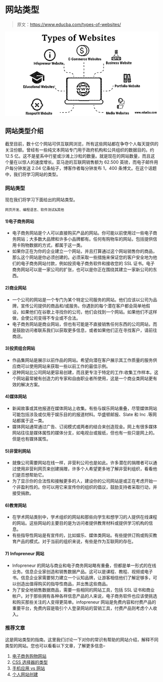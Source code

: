 # 网站类型

> 原文：<https://www.educba.com/types-of-websites/>

![Types of Websites](img/116591b11f2cbb2fc460ff71d4661a0c.png)



## 网站类型介绍

截至目前，数十亿个网站可供互联网浏览，所有这些网站都在争夺个人每天提供的关注份额。曾经有一些纯文本网站专门用于政府机构和公共组织的数据目的。约 12.5 亿。这不是星系中行星或沙滩上沙粒的数量。就是现在的网站数量，而且这个量在以惊人的速度增长。亚马逊的互联网销售额为 62.500 英镑，而电子邮件用户每分钟发送 2.04 亿条帖子，博客作者每分钟发布 1，400 条博文。在这个话题中，我们将学习网站的类型。

### 网站类型

现在我们将学习下面给出的网站类型。

<small>网页开发、编程语言、软件测试&其他</small>

#### 1)电子商务网站

*   电子商务网站是个人可以直接购买产品的网站。你可能以前使用过一些电子商务网站；大多数大品牌和许多小品牌都有。任何有购物车的网站，包括提供信用卡购物数据的方式，都属于这一类。
*   如果你正在为你的企业建立一个网站，并且打算通过这个网站销售你的商品，那么这个网站是你必须创建的。必须采取一些措施来保证您的客户安全地为他们的电子商务网站付款，例如投资电子商务软件和接收您的 SSL 证书。电子商务网站可以是一家公司的扩张，也可以是你正在围绕其建立一家新公司的东西。

#### 2)商业网站

*   一个公司的网站是一个专门为某个特定公司服务的网站。他们应该以公司为品牌，宣传公司提供的商品和/或服务。你遇到的每个潜在客户都会简单地假设，如果他们在谷歌上寻找你的公司，他们会找到一个网站。如果他们不这样做，会使公司变得不专业或不合法。
*   电子商务网站是商业网站，但也有可能是不直接销售任何东西的公司网站，而是鼓励访问者联系我们以获取更多信息，或者如果他们正在寻找客户，请前往商店。

#### 3)投资组合网站

*   作品集网站是展示以前作品的网站。希望向潜在客户展示其工作质量的服务供应商可以使用网站来获取一些以前工作的最佳示例。
*   这种网站比公司网站更容易创建，而且更专注于特定的工作:收集工作样本。这个网站最常被有创造力的专家和自由职业者所使用，这是一个商业类网站更有效的解决方案。

#### 4)媒体网站

*   新闻故事或其他报道在媒体网站上收集。有些与娱乐网站重叠，尽管媒体网站可能包括涉及或仅用于娱乐目的的报道材料。华盛顿邮报、Slate 和 Inc .等网站都属于这一类。
*   媒体网站通常通过广告、订阅模式或两者的结合来创造现金。网上有很多媒体网站往往是媒体属性的媒体分支，如电视台或报纸，但也有一些只是网上的。但是也有媒体属性。

#### 5)非营利网站

*   就像公司需要网站在线一样，非营利公司也是如此。许多潜在的捐赠者可以通过使用非营利网页来创建捐赠，许多个人希望更多地了解非营利组织，看看他们是否想帮助它。
*   为了显示你的合法性和接触更多的人，建设你的公司网站是或正在考虑开始一个非盈利性的。你可以用它来宣传你的组织的倡议，鼓励支持者采取行动，并接受捐款。

#### 6)教育网站

*   在学术网站类别中，学术组织的网站和那些向学生和想学习的人提供在线课程的网站。这些网站的主要目的是为访问者提供教育材料或提供学习机构的信息。
*   有些指导性网站是有宣传的，比如娱乐、媒体类网站。有些提供订购或购买教育产品的模式。对于当前的组织来说，有些是作为互联网的存在。

#### 7) Infopreneur 网站

*   Infopreneur 的网站与商业和电子商务网站略有重叠，但都是单一形式的在线业务。信息企业家创造和销售数据产品。这可以是课程、教程、视频或电子书。信息企业家需要努力建立一个认知品牌，让游客相信他们了解足够多，可以创造出值得购买的指导性商品，并出售这些商品。
*   为了安全地销售数据商品，需要一些相同的网站工具，包括 SSL 证书和商业帐户。对于那些拥有各种各样信息产品的人来说，电子商务软件也应该使挑选和购买那些关注的人变得更简单。infopreneur 网站是免费内容和付费产品的重要平台，免费内容是吸引个人登录网站的营销工具，付费产品则考虑个人收入。

### 推荐文章

这是网站类型的指南。这里我们讨论一下对你的常识有帮助的网站介绍，解释不同类型的网站。您也可以看看以下文章，了解更多信息–

1.  [电子商务购物网站](https://www.educba.com/ecommerce-shopping-websites/)
2.  [CSS 选择器的类型](https://www.educba.com/types-of-css-selectors/)
3.  [手机应用 vs 网站](https://www.educba.com/mobile-apps-vs-website/)
4.  [个人网站创建](https://www.educba.com/personal-website-creation/)





